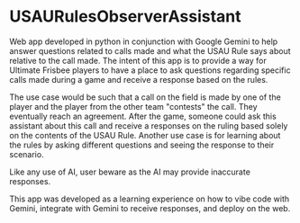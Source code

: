 # USAURulesObserverAssistant
Web app developed in python in conjunction with Google Gemini to help answer questions related to calls made and what the USAU Rule says about relative to the call made. The intent of this app is to provide a way for Ultimate Frisbee players to have a place to ask questions regarding specific calls made during a game and receive a response based on the rules. 

The use case would be such that a call on the field is made by one of the player and the player from the other team "contests" the call. They eventually reach an agreement. After the game, someone could ask this assistant about this call and receive a responses on the ruling based solely on the contents of the USAU Rule. Another use case is for learning about the rules by asking different questions and seeing the response to their scenario.

Like any use of AI, user beware as the AI may provide inaccurate responses.

This app was developed as a learning experience on how to vibe code with Gemini, integrate with Gemini to receive responses, and deploy on the web.


